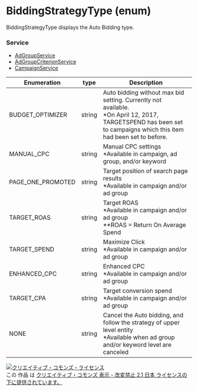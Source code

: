 # BiddingStrategyType (enum)
BiddingStrategyType displays the Auto Bidding type.
### Service
+ [AdGroupService](../services/AdGroupService.md)
+ [AdGroupCriterionService](../services/AdGroupCriterionService.md)
+ [CampaignService](../services/CampaignService.md)

| Enumeration | type| Description | 
|---|---|---|
| BUDGET_OPTIMIZER| string| Auto bidding without max bid setting. Currently not available.<br>*On April 12, 2017, TARGETSPEND has been set to campaigns which this item had been set to before. |
| MANUAL_CPC| string|  Manual CPC settings<br>*Available in campaign, ad group, and/or keyword |
| PAGE_ONE_PROMOTED| string|  Target position of search page results<br>*Available in campaign and/or ad group |
| TARGET_ROAS|  string| Target ROAS<br>*Available in campaign and/or ad group<br>**ROAS = Return On Average Spend |
| TARGET_SPEND| string|  Maximize Click<br>*Available in campaign and/or ad group |
| ENHANCED_CPC| string|  Enhanced CPC<br>*Available in campaign and/or ad group |
| TARGET_CPA| string|  Target conversion spend<br>*Available in campaign and/or ad group |
| NONE| string|  Cancel the Auto bidding, and follow the strategy of upper level entity<br>*Available when ad group and/or keyword level are canceled |
<a rel="license" href="http://creativecommons.org/licenses/by-nd/2.1/jp/"><img alt="クリエイティブ・コモンズ・ライセンス" style="border-width:0" src="https://i.creativecommons.org/l/by-nd/2.1/jp/88x31.png" /></a><br />この 作品 は <a rel="license" href="http://creativecommons.org/licenses/by-nd/2.1/jp/">クリエイティブ・コモンズ 表示 - 改変禁止 2.1 日本 ライセンスの下に提供されています。</a>
